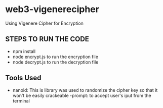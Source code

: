 # web3-vigenerecipher
Using Vigenere Cipher for Encryption
## STEPS TO RUN THE CODE 
- npm install
- node encrypt.js to run the encryption file 
- node decrypt.js to run the decryption file 

## Tools Used 
- nanoid: This is library was used to randomize the cipher key so that it won't be easily crackeable
-prompt: to accept user's iput from the terminal